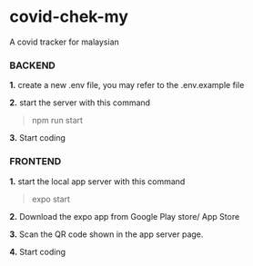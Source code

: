 # covid-chek-my
A covid tracker for malaysian

### BACKEND


**1.** create a new .env file, you may refer to the .env.example file

**2.** start the server with this command
   >npm run start 

**3.** Start coding

### FRONTEND

**1.** start the local app server with this command
   >expo start

**2.** Download the expo app from Google Play store/ App Store

**3.** Scan the QR code shown in the app server page.

**4.** Start coding


